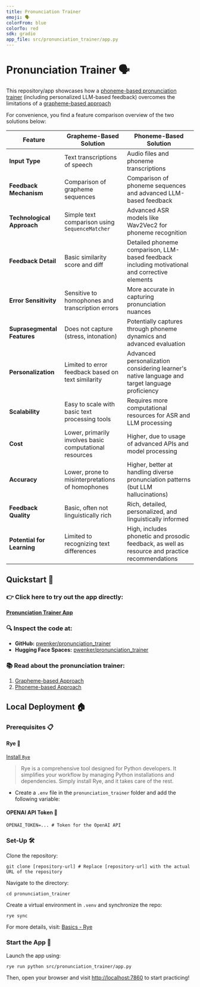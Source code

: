 ```yaml
---
title: Pronunciation Trainer
emoji: 🗣️
colorFrom: blue
colorTo: red
sdk: gradio
app_file: src/pronunciation_trainer/app.py
---
```


# Pronunciation Trainer 🗣️

This repository/app showcases how a [phoneme-based pronunciation trainer](https://github.com/pwenker/pronunciation_trainer/blob/main/docs/phoneme_based_solution.md)
(including personalized LLM-based feedback) overcomes the limitations of a [grapheme-based approach](https://github.com/pwenker/pronunciation_trainer/blob/main/docs/grapheme_based_solution.md)

For convenience, you find a feature comparison overview of the two solutions below:

| Feature                           | Grapheme-Based Solution                                  | Phoneme-Based Solution                                  |
|-----------------------------------|----------------------------------------------------------|---------------------------------------------------------|
| **Input Type**                    | Text transcriptions of speech                            | Audio files and phoneme transcriptions                  |
| **Feedback Mechanism**            | Comparison of grapheme sequences                         | Comparison of phoneme sequences and advanced LLM-based feedback |
| **Technological Approach**        | Simple text comparison using `SequenceMatcher`           | Advanced ASR models like Wav2Vec2 for phoneme recognition |
| **Feedback Detail**               | Basic similarity score and diff                          | Detailed phoneme comparison, LLM-based feedback including motivational and corrective elements |
| **Error Sensitivity**             | Sensitive to homophones and transcription errors         | More accurate in capturing pronunciation nuances        |
| **Suprasegmental Features**       | Does not capture (stress, intonation)                    | Potentially captures through phoneme dynamics and advanced evaluation |
| **Personalization**               | Limited to error feedback based on text similarity       | Advanced personalization considering learner's native language and target language proficiency |
| **Scalability**                   | Easy to scale with basic text processing tools           | Requires more computational resources for ASR and LLM processing |
| **Cost**                          | Lower, primarily involves basic computational resources   | Higher, due to usage of advanced APIs and model processing |
| **Accuracy**                      | Lower, prone to misinterpretations of homophones         | Higher, better at handling diverse pronunciation patterns (but LLM hallucinations) |
| **Feedback Quality**              | Basic, often not linguistically rich                     | Rich, detailed, personalized, and linguistically informed              |
| **Potential for Learning**        | Limited to recognizing text differences                   | High, includes phonetic and prosodic feedback, as well as resource and practice recommendations           |

## Quickstart 🚀

### 👉 Click here to try out the app directly:
[**Pronunciation Trainer App**](https://pwenker-pronunciation-trainer.hf.space/)

### 🔍 Inspect the code at:
- **GitHub:** [pwenker/pronunciation_trainer](https://github.com/pwenker/pronunciation_trainer)
- **Hugging Face Spaces:** [pwenker/pronunciation_trainer](https://huggingface.co/spaces/pwenker/pronunciation_trainer)

### 📚 Read about the pronunciation trainer:

1. [Grapheme-based Approach](https://github.com/pwenker/pronunciation_trainer/blob/main/docs/grapheme_based_solution.md)
2. [Phoneme-based Approach](https://github.com/pwenker/pronunciation_trainer/blob/main/docs/phoneme_based_solution.md)


## Local Deployment 🏠

### Prerequisites 📋

#### Rye 🌾
[Install `Rye`](https://rye-up.com/guide/installation/#installing-rye)
> Rye is a comprehensive tool designed for Python developers. It simplifies your workflow by managing Python installations and dependencies. Simply install Rye, and it takes care of the rest.

- Create a `.env` file in the `pronunciation_trainer` folder and add the following variable:

#### OPENAI API Token 🔑
```
OPENAI_TOKEN=... # Token for the OpenAI API
```

### Set-Up 🛠️

Clone the repository:
```
git clone [repository-url] # Replace [repository-url] with the actual URL of the repository
```
Navigate to the directory:
```
cd pronunciation_trainer
```

Create a virtual environment in `.venv` and synchronize the repo:
```
rye sync
```
For more details, visit: [Basics - Rye](https://rye-up.com/guide/basics/)

### Start the App 🌟

Launch the app using:
```
rye run python src/pronunciation_trainer/app.py
```

Then, open your browser and visit [http://localhost:7860](http://localhost:7860/) to start practicing!

